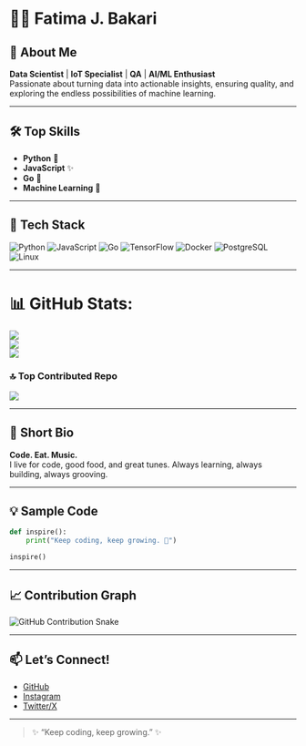 # 👩‍💻 Fatima J. Bakari

## 🚀 About Me
**Data Scientist** | **IoT Specialist** | **QA** | **AI/ML Enthusiast**  
Passionate about turning data into actionable insights, ensuring quality, and exploring the endless possibilities of machine learning.

---

## 🛠️ Top Skills
- **Python** 🐍
- **JavaScript** ✨
- **Go** 🦫
- **Machine Learning** 🤖

---

## 🧰 Tech Stack

![Python](https://img.shields.io/badge/Python-3776AB?style=for-the-badge&logo=python&logoColor=white)
![JavaScript](https://img.shields.io/badge/JavaScript-F7DF1E?style=for-the-badge&logo=javascript&logoColor=black)
![Go](https://img.shields.io/badge/Go-00ADD8?style=for-the-badge&logo=go&logoColor=white)
![TensorFlow](https://img.shields.io/badge/TensorFlow-FF6F00?style=for-the-badge&logo=tensorflow&logoColor=white)
![Docker](https://img.shields.io/badge/Docker-2496ED?style=for-the-badge&logo=docker&logoColor=white)
![PostgreSQL](https://img.shields.io/badge/PostgreSQL-316192?style=for-the-badge&logo=postgresql&logoColor=white)
![Linux](https://img.shields.io/badge/Linux-FCC624?style=for-the-badge&logo=linux&logoColor=black)

---

# 📊 GitHub Stats:
![](https://github-readme-stats.vercel.app/api?username=Fatima1510&theme=dark&hide_border=false&include_all_commits=true&count_private=true)<br/>
![](https://nirzak-streak-stats.vercel.app/?user=Fatima1510&theme=dark&hide_border=false)<br/>
![](https://github-readme-stats.vercel.app/api/top-langs/?username=Fatima1510&theme=dark&hide_border=false&include_all_commits=true&count_private=true&layout=compact)

### 🔝 Top Contributed Repo
![](https://github-contributor-stats.vercel.app/api?username=Fatima1510&limit=5&theme=dark&combine_all_yearly_contributions=true)

---

## 🎵 Short Bio
**Code. Eat. Music.**  
I live for code, good food, and great tunes. Always learning, always building, always grooving.

---

## 💡 Sample Code

```python
def inspire():
    print("Keep coding, keep growing. 🚀")

inspire()
```

---

## 📈 Contribution Graph

![GitHub Contribution Snake](https://github.com/Fatima1510/Fatima1510/blob/output/github-contribution-grid-snake.svg)

---

## 📫 Let’s Connect!
- [GitHub](https://github.com/Fatima1510)
- [Instagram](https://www.instagram.com/_fa.teeemah_/)
- [Twitter/X](https://x.com/lifeofdahlia)

---

> ✨ “Keep coding, keep growing.” ✨
